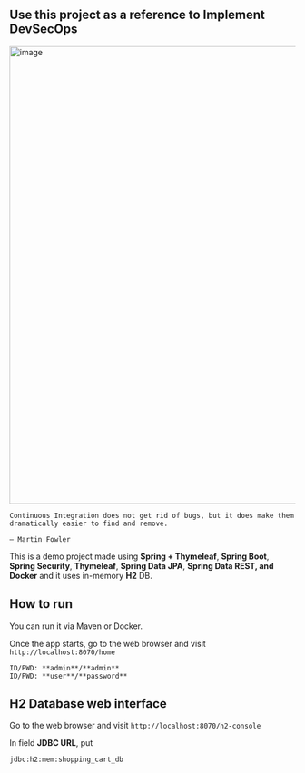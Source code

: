 ## Use this project as a reference to Implement DevSecOps


<img width="807" alt="image" src="https://github.com/mjameer/Ekart/assets/11364104/d0a9ad69-d277-4d9f-a6f3-da9cb70bd2ac">




```
Continuous Integration does not get rid of bugs, but it does make them dramatically easier to find and remove.

— Martin Fowler
```

This is a demo project made using **Spring + Thymeleaf**, **Spring Boot**, **Spring Security**, **Thymeleaf**, **Spring Data JPA**, **Spring Data REST, and Docker** and it uses in-memory **H2** DB.

## How to run

You can run it via Maven or Docker.

Once the app starts, go to the web browser and visit `http://localhost:8070/home`

```
ID/PWD: **admin**/**admin**
ID/PWD: **user**/**password**
```
## H2 Database web interface

Go to the web browser and visit `http://localhost:8070/h2-console`

In field **JDBC URL**, put 
```
jdbc:h2:mem:shopping_cart_db
```
